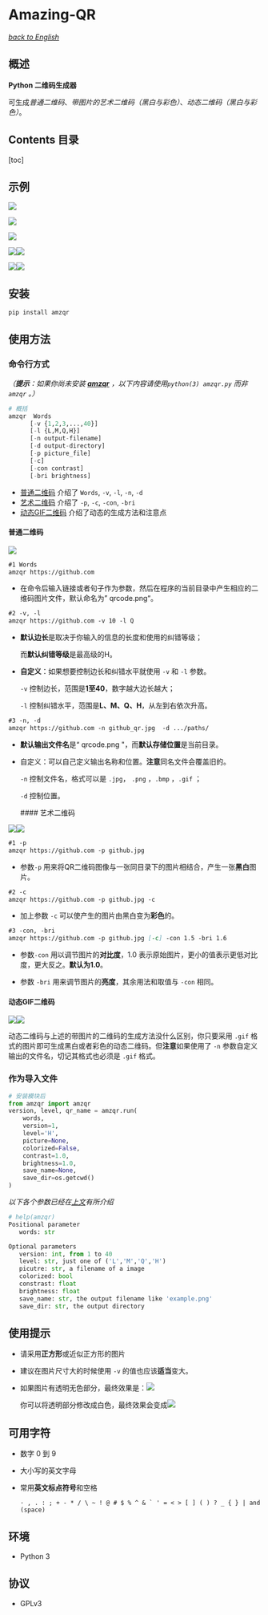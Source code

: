 # Amazing-QR

[*back to English*](https://github.com/hwxhw/amzqr/blob/master/README.md)


## 概述

**Python 二维码生成器**

可生成*普通二维码*、*带图片的艺术二维码（黑白与彩色）*、*动态二维码（黑白与彩色）*。

## Contents 目录

[toc]

## 示例

![](https://github.com/hwxhw/amazing-qr/blob/master/example/qrs0.jpg)

![](https://github.com/hwxhw/amazing-qr/blob/master/example/qrs1.jpg)

![](https://github.com/hwxhw/amazing-qr/blob/master/example/qrs2.jpg)

![](https://github.com/hwxhw/amazing-qr/blob/master/example/c_qrcode.gif)![](https://github.com/hwxhw/amazing-qr/blob/master/example/daftpunktocat-guy_qrcode.gif)

![](https://github.com/hwxhw/amazing-qr/blob/master/example/zootopia_qrcode.gif)![](https://github.com/hwxhw/amazing-qr/blob/master/example/daftpunktocat-guy_qrcode0.gif)


## 安装

```python
pip install amzqr
```

## 使用方法

### 命令行方式

*（**提示**：如果你尚未安装 [**amzqr**](https://pypi.python.org/pypi/amzqr) ，以下内容请使用`python(3) amzqr.py` 而非`amzqr` 。）*

```python
# 概括
amzqr  Words
      [-v {1,2,3,...,40}]
      [-l {L,M,Q,H}]
      [-n output-filename]
      [-d output-directory]
      [-p picture_file]
      [-c]
      [-con contrast]
      [-bri brightness]
```

- [普通二维码](#普通二维码) 介绍了 `Words`, `-v`, `-l`, `-n`, `-d` 
- [艺术二维码](#艺术二维码) 介绍了  `-p`, `-c`, `-con`, `-bri`
- [动态GIF二维码](#动态gif二维码) 介绍了动态的生成方法和注意点

#### 普通二维码

![](https://github.com/hwxhw/amzqr/blob/master/example/0.png)

```markdown
#1 Words
amzqr https://github.com
```

* 在命令后输入链接或者句子作为参数，然后在程序的当前目录中产生相应的二维码图片文件，默认命名为” qrcode.png“。

```markdown
#2 -v, -l
amzqr https://github.com -v 10 -l Q
```

* **默认边长**是取决于你输入的信息的长度和使用的纠错等级；

  而**默认纠错等级**是最高级的H。

* **自定义**：如果想要控制边长和纠错水平就使用 `-v` 和 `-l` 参数。

   `-v` 控制边长，范围是**1至40**，数字越大边长越大；

   `-l` 控制纠错水平，范围是**L、M、Q、H**，从左到右依次升高。

```markdown
#3 -n, -d
amzqr https://github.com -n github_qr.jpg  -d .../paths/
```

- **默认输出文件名**是“ qrcode.png "，而**默认存储位置**是当前目录。

- 自定义：可以自己定义输出名称和位置。**注意**同名文件会覆盖旧的。

  `-n` 控制文件名，格式可以是 `.jpg`， `.png` ，`.bmp` ，`.gif` ；

  `-d` 控制位置。

  ​#### 艺术二维码

![](https://github.com/hwxhw/amazing-qr/blob/master/example/1.png)![](https://github.com/hwxhw/amazing-qr/blob/master/example/2.png)

```markdown
#1 -p
amzqr https://github.com -p github.jpg
```

* 参数`-p` 用来将QR二维码图像与一张同目录下的图片相结合，产生一张**黑白**图片。

```markdown
#2 -c
amzqr https://github.com -p github.jpg -c
```

* 加上参数 `-c` 可以使产生的图片由黑白变为**彩色**的。

```markdown
#3 -con, -bri
amzqr https://github.com -p github.jpg [-c] -con 1.5 -bri 1.6
```

* 参数`-con` 用以调节图片的**对比度**，1.0 表示原始图片，更小的值表示更低对比度，更大反之。**默认为1.0**。

* 参数 `-bri` 用来调节图片的**亮度**，其余用法和取值与 `-con` 相同。

#### 动态GIF二维码

![](https://github.com/hwxhw/amazing-qr/blob/master/example/daftpunktocat-guy_qrcode.gif)![](https://github.com/hwxhw/amazing-qr/blob/master/example/daftpunktocat-guy_qrcode0.gif)

动态二维码与上述的带图片的二维码的生成方法没什么区别，你只要采用 `.gif` 格式的图片即可生成黑白或者彩色的动态二维码。但**注意**如果使用了 `-n` 参数自定义输出的文件名，切记其格式也必须是 `.gif` 格式。

### 作为导入文件

```python
# 安装模块后
from amzqr import amzqr
version, level, qr_name = amzqr.run(
    words,
    version=1,
    level='H',
    picture=None,
    colorized=False,
    contrast=1.0,
    brightness=1.0,
    save_name=None,
    save_dir=os.getcwd()
)
```

*以下各个参数已经在[上文](#命令行方式)有所介绍*

```python
# help(amzqr)
Positional parameter
   words: str

Optional parameters
   version: int, from 1 to 40
   level: str, just one of ('L','M','Q','H')
   picutre: str, a filename of a image
   colorized: bool
   constrast: float
   brightness: float
   save_name: str, the output filename like 'example.png'
   save_dir: str, the output directory
```
## 使用提示

* 请采用**正方形**或近似正方形的图片

* 建议在图片尺寸大的时候使用 `-v` 的值也应该**适当**变大。

* 如果图片有透明无色部分，最终效果是：![](https://github.com/hwxhw/amazing-qr/blob/master/example/aa.png)

  你可以将透明部分修改成白色，最终效果会变成![](https://github.com/hwxhw/amazing-qr/blob/master/example/a0.png)

## 可用字符

* 数字 0 到 9

* 大小写的英文字母

* 常用**英文标点符号**和空格

  ```console
  · , . : ; + - * / \ ~ ! @ # $ % ^ & ` ' = < > [ ] ( ) ? _ { } | and  (space)
  ```

## 环境

- Python 3

## 协议

* GPLv3

